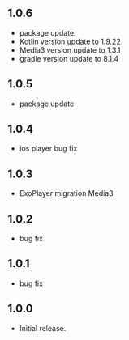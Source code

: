 ## 1.0.6

* package update. 
* Kotlin version update to 1.9.22
* Media3 version update to 1.3.1
* gradle version update to 8.1.4

## 1.0.5

* package update

## 1.0.4

* ios player bug fix

## 1.0.3

* ExoPlayer migration Media3

## 1.0.2

* bug fix

## 1.0.1

* bug fix

## 1.0.0

* Initial release.
